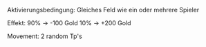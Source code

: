 Aktivierungsbedingung:
Gleiches Feld wie ein oder mehrere Spieler

Effekt:
90% -> -100 Gold
10% -> +200 Gold

Movement:
2 random Tp's